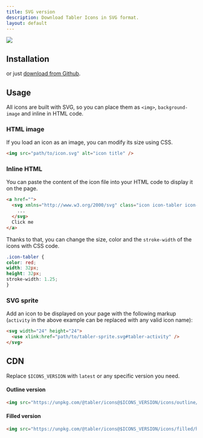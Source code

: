 ```yaml
---
title: SVG version
description: Download Tabler Icons in SVG format.
layout: default
---
```


![](/docs/icons/package-svg.png)

## Installation

<TabsPackage name="@tabler/icons" />

or just [download from Github](https://github.com/tabler/tabler-icons/releases).

## Usage

All icons are built with SVG, so you can place them as `<img>`, `background-image` and inline in HTML code.

### HTML image

If you load an icon as an image, you can modify its size using CSS.

```html
<img src="path/to/icon.svg" alt="icon title" />
```

### Inline HTML

You can paste the content of the icon file into your HTML code to display it on the page.

```html
<a href="">
  <svg xmlns="http://www.w3.org/2000/svg" class="icon icon-tabler icon-tabler-disabled" width="24" height="24" viewBox="0 0 24 24" stroke-width="1.25" stroke="currentColor" fill="none" stroke-linecap="round" stroke-linejoin="round">
    ...
  </svg>
  Click me
</a>
```

Thanks to that, you can change the size, color and the `stroke-width` of the icons with CSS code.

```css
.icon-tabler {
color: red;
width: 32px;
height: 32px;
stroke-width: 1.25;
}
```

### SVG sprite

Add an icon to be displayed on your page with the following markup (`activity` in the above example can be replaced with any valid icon name):

```html
<svg width="24" height="24">
  <use xlink:href="path/to/tabler-sprite.svg#tabler-activity" />
</svg>
```

## CDN

Replace `$ICONS_VERSION` with `latest` or any specific version you need.

#### Outline version

```html
<img src="https://unpkg.com/@tabler/icons@$ICONS_VERSION/icons/outline/home.svg" />
```

#### Filled version

```html
<img src="https://unpkg.com/@tabler/icons@$ICONS_VERSION/icons/filled/home.svg" />
```
